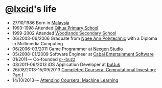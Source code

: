 <a href="http://lxcid.com">@lxcid</a>'s life
===============

- 27/10/1986 Born in <a href="http://en.wikipedia.org/wiki/Malaysia">Malaysia</a>
- 1993-1998 Attended <a href="http://www.qihuapri.moe.edu.sg">Qihua Primary School</a>
- 1999-2002 Attended <a href="http://www.woodlandssec.moe.edu.sg">Woodlands Secondary School</a>
- 06/2003-06/2006 Graduate from <a href="http://np.edu.sg">Ngee Ann Polytechnic</a> with a Diploma in Multimedia Computing
- 06/2006-03/2011 Game Programmer at <a href="http://nexgenstudio.com/">Nexgen Studio</a>
- 05/2008-01/2009 Software Engineer at <a href="http://cabalsoft.com/">Cabal Entertainment Software</a>
- 01/2011-~ Co-founded <a href="http://d--buzz.com">d--buzz</a>
- 03/2011-06/2013 iOS Application Developer at <a href="http://buuuk.com/">buUuk</a>
- 26/08/2013-15/09/2013 <a href="https://www.coursera.org/records/nzTzdwDkSU9YnRhZ">Completed Coursera: Computational Investing: Part I</a>
- 14/10/2013-~ <a href="https://www.coursera.org/course/ml">Attending Coursera: Machine Learning</a>
